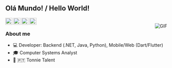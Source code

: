 ## Olá Mundo! / Hello World!

<a href="https://www.linkedin.com/in/mairamourabarbosa/">
  <img align="left" alt="Linkdin" width="22px" src="https://i.imgur.com/cwrwvQa.png" />
</a>

<a href="https://github.com/Mahdame">
  <img align="left" alt="Github" width="22px" src="https://i.imgur.com/POv6oeb.png" />
</a>

<a href="https://t.me/mairamourabarbosa">
  <img align="left" alt="Telegram" width="22px" src="https://i.imgur.com/MxKIWAh.png" />
</a>

<a href="https://maira.dev">
  <img align="left" alt="Website" width="22px" src="https://i.imgur.com/67Hsyia.png" />
</a>

<br />
<img align="right" alt="GIF" src="https://giffiles.alphacoders.com/297/2970.gif" />

### About me
- :computer: Developer: Backend (.NET, Java, Python), Mobile/Web (Dart/Flutter)
- 🎓 Computer Systems Analyst
- :briefcase: :portugal: Tonnie Talent
